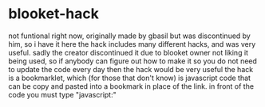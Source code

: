 # blooket-hack
not funtional right now, originally made by gbasil but was discontinued by him, so i have it here
the hack includes many different hacks, and was very useful. sadly the creator discontinued it due to blooket owner not liking it being used, so if anybody can figure out how to make  it so you do not need to update the code every day then the hack would be very useful
the hack is a bookmarklet, which (for those that don't know) is javascript code that can be copy and pasted into a bookmark in place of the link. in front of the code you must type "javascript:"
